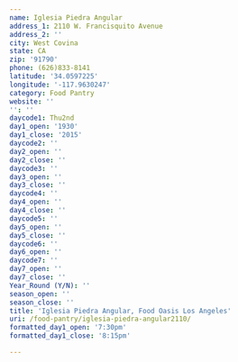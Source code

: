 ```yaml
---
name: Iglesia Piedra Angular
address_1: 2110 W. Francisquito Avenue
address_2: ''
city: West Covina
state: CA
zip: '91790'
phone: (626)833-8141
latitude: '34.0597225'
longitude: '-117.9630247'
category: Food Pantry
website: ''
'': ''
daycode1: Thu2nd
day1_open: '1930'
day1_close: '2015'
daycode2: ''
day2_open: ''
day2_close: ''
daycode3: ''
day3_open: ''
day3_close: ''
daycode4: ''
day4_open: ''
day4_close: ''
daycode5: ''
day5_open: ''
day5_close: ''
daycode6: ''
day6_open: ''
daycode7: ''
day7_open: ''
day7_close: ''
Year_Round (Y/N): ''
season_open: ''
season_close: ''
title: 'Iglesia Piedra Angular, Food Oasis Los Angeles'
uri: /food-pantry/iglesia-piedra-angular2110/
formatted_day1_open: '7:30pm'
formatted_day1_close: '8:15pm'

---
```

